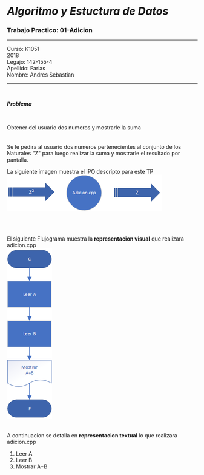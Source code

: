 # ***Algoritmo y Estuctura de Datos***
###  Trabajo Practico: 01-Adicion

---

Curso: K1051<br>
2018<br>
Legajo: 142-155-4<br>
Apellido: Farias<br>
Nombre: Andres Sebastian<br>

---

<br>

_**Problema**_

<br>

Obtener del usuario dos numeros y mostrarle la suma<br>
<br>
<br>
Se le pedira al usuario dos numeros pertenecientes al conjunto de los Naturales "Z" para luego realizar la suma y mostrarle el resultado por pantalla. <br>


La siguiente imagen muestra el IPO descripto para este TP<br>
![ipo]

<br>
<br>

El siguiente Flujograma muestra la **representacion visual** que realizara adicion.cpp<br>
![flujo]
<br>
<br>

A continuacion se detalla en **representacion textual** lo que realizara adicion.cpp<br>

1. Leer A<br>
2. Leer B<br>
3. Mostrar A+B<br>

<br>

[ipo]: ipo.png
[flujo]: Diag_fluj.png